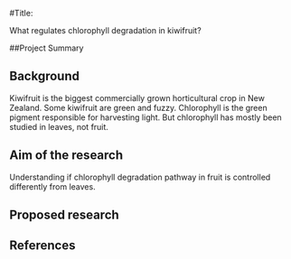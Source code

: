 #Title:

What regulates chlorophyll degradation in kiwifruit?

##Project Summary
## Background
Kiwifruit is the biggest commercially grown horticultural crop in New Zealand.
Some kiwifruit are green and fuzzy.
Chlorophyll is the green pigment responsible for harvesting light. 
But chlorophyll has mostly been studied in leaves, not fruit.
## Aim of the research
Understanding if chlorophyll degradation pathway in fruit is controlled differently from leaves.
## Proposed research
## References

